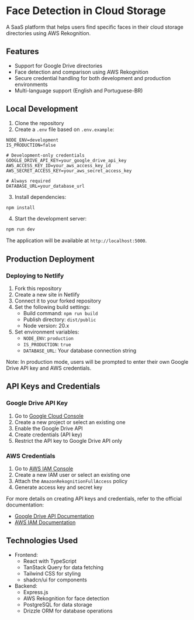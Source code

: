 # Face Detection in Cloud Storage

A SaaS platform that helps users find specific faces in their cloud storage directories using AWS Rekognition.

## Features

- Support for Google Drive directories
- Face detection and comparison using AWS Rekognition
- Secure credential handling for both development and production environments
- Multi-language support (English and Portuguese-BR)

## Local Development

1. Clone the repository
2. Create a `.env` file based on `.env.example`:
```env
NODE_ENV=development
IS_PRODUCTION=false

# Development-only credentials
GOOGLE_DRIVE_API_KEY=your_google_drive_api_key
AWS_ACCESS_KEY_ID=your_aws_access_key_id
AWS_SECRET_ACCESS_KEY=your_aws_secret_access_key

# Always required
DATABASE_URL=your_database_url
```

3. Install dependencies:
```bash
npm install
```

4. Start the development server:
```bash
npm run dev
```

The application will be available at `http://localhost:5000`.

## Production Deployment

### Deploying to Netlify

1. Fork this repository
2. Create a new site in Netlify
3. Connect it to your forked repository
4. Set the following build settings:
   - Build command: `npm run build`
   - Publish directory: `dist/public`
   - Node version: 20.x
5. Set environment variables:
   - `NODE_ENV`: `production`
   - `IS_PRODUCTION`: `true`
   - `DATABASE_URL`: Your database connection string

Note: In production mode, users will be prompted to enter their own Google Drive API key and AWS credentials.

## API Keys and Credentials

### Google Drive API Key
1. Go to [Google Cloud Console](https://console.cloud.google.com)
2. Create a new project or select an existing one
3. Enable the Google Drive API
4. Create credentials (API key)
5. Restrict the API key to Google Drive API only

### AWS Credentials
1. Go to [AWS IAM Console](https://console.aws.amazon.com/iam)
2. Create a new IAM user or select an existing one
3. Attach the `AmazonRekognitionFullAccess` policy
4. Generate access key and secret key

For more details on creating API keys and credentials, refer to the official documentation:
- [Google Drive API Documentation](https://developers.google.com/drive/api/v3/quickstart/js)
- [AWS IAM Documentation](https://docs.aws.amazon.com/IAM/latest/UserGuide/id_credentials_access-keys.html)

## Technologies Used

- Frontend:
  - React with TypeScript
  - TanStack Query for data fetching
  - Tailwind CSS for styling
  - shadcn/ui for components
- Backend:
  - Express.js
  - AWS Rekognition for face detection
  - PostgreSQL for data storage
  - Drizzle ORM for database operations
